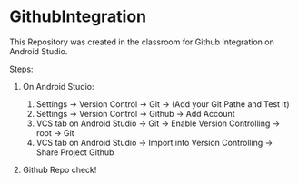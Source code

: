 # GithubIntegration

This Repository was created in the classroom for Github Integration on Android Studio.

Steps:
1. On Android Studio:
    1. Settings -> Version Control -> Git -> (Add your Git Pathe and Test it)
    2. Settings -> Version Control -> Github -> Add Account
    3. VCS tab on Android Studio -> Git -> Enable Version Controlling -> root -> Git
    4. VCS tab on Android Studio -> Import into Version Controlling -> Share Project Github
 
 
2. Github Repo check!

